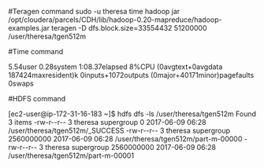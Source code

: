 #Teragen command
sudo -u theresa time hadoop jar /opt/cloudera/parcels/CDH/lib/hadoop-0.20-mapreduce/hadoop-examples.jar teragen 
      -D dfs.block.size=33554432 51200000 /user/theresa/tgen512m

#Time command
	  
5.54user 0.28system 1:08.37elapsed 8%CPU (0avgtext+0avgdata 187424maxresident)k
0inputs+1072outputs (0major+40171minor)pagefaults 0swaps

#HDFS command

[ec2-user@ip-172-31-16-183 ~]$ hdfs dfs -ls /user/theresa/tgen512m
Found 3 items
-rw-r--r--   3 theresa supergroup          0 2017-06-09 06:28 /user/theresa/tgen512m/_SUCCESS
-rw-r--r--   3 theresa supergroup 2560000000 2017-06-09 06:28 /user/theresa/tgen512m/part-m-00000
-rw-r--r--   3 theresa supergroup 2560000000 2017-06-09 06:28 /user/theresa/tgen512m/part-m-00001


	  
	  
